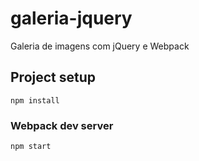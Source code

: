 # galeria-jquery

Galeria de imagens com jQuery e Webpack

## Project setup
```
npm install
```

### Webpack dev server
```
npm start
```
